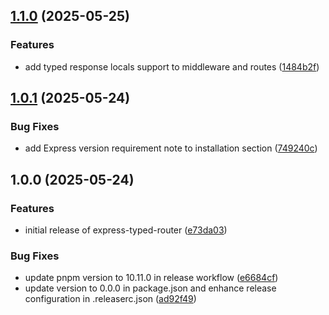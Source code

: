 ## [1.1.0](https://github.com/Mini-Sylar/express-typed-router/compare/v1.0.1...v1.1.0) (2025-05-25)

### Features

* add typed response locals support to middleware and routes ([1484b2f](https://github.com/Mini-Sylar/express-typed-router/commit/1484b2fc919943d342d6d342700ac223b5e1b6d8))

## [1.0.1](https://github.com/Mini-Sylar/express-typed-router/compare/v1.0.0...v1.0.1) (2025-05-24)

### Bug Fixes

* add Express version requirement note to installation section ([749240c](https://github.com/Mini-Sylar/express-typed-router/commit/749240ca0a370e79932344e20457949cbb65e7de))

## 1.0.0 (2025-05-24)

### Features

* initial release of express-typed-router ([e73da03](https://github.com/Mini-Sylar/express-typed-router/commit/e73da031bbf45ae219da5518b47e107677da6872))

### Bug Fixes

* update pnpm version to 10.11.0 in release workflow ([e6684cf](https://github.com/Mini-Sylar/express-typed-router/commit/e6684cfcb9bad33e47bf1131c52199652dc18b79))
* update version to 0.0.0 in package.json and enhance release configuration in .releaserc.json ([ad92f49](https://github.com/Mini-Sylar/express-typed-router/commit/ad92f4977e714fe6e5cd5f04e62aa94bee43bea2))
